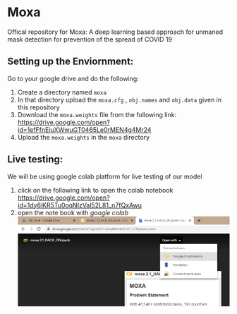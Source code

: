 # Moxa
Offical repository for Moxa: A deep learning based approach for unmaned mask detection for prevention of the spread of COVID 19

## Setting up the Enviornment:
 Go to your google drive and do the following:
 1) Create a directory named ```moxa```
 2) In that directory upload the ```moxa.cfg``` , ```obj.names``` and ```obj.data``` given in this repository
 3) Download the ```moxa.weights``` file from the following link: https://drive.google.com/open?id=1efFfnEiuXWwuGT0465Le0rMEN4g4Mr24
 4) Upload the ```moxa.weights``` in the ```moxa``` directory 
## Live testing:
We will be using google colab platform for live testing of our model
1) click on the following link to open the colab notebook https://drive.google.com/open?id=1dy6iKR5Tu0oqNIzVal52L81_n7fQxAwu
2) open the note book with *google colab* 
 ![img](https://github.com/Shitty-bots-Inc/Moxa_online_testing/blob/master/assest/sd.png)
